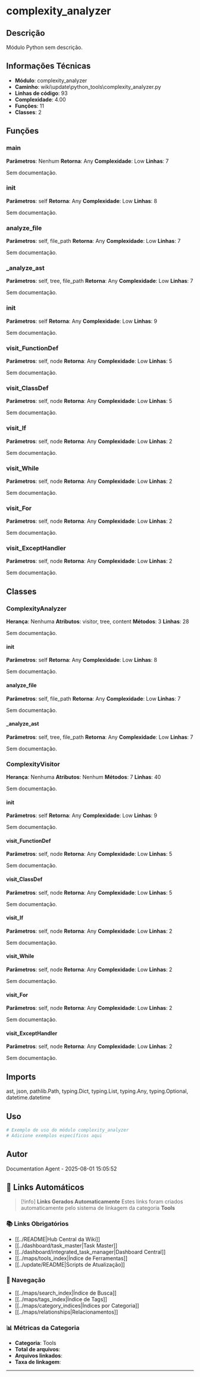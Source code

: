 # complexity_analyzer

## Descrição

Módulo Python sem descrição.

## Informações Técnicas

- **Módulo**: complexity_analyzer
- **Caminho**: wiki\update\python_tools\complexity_analyzer.py
- **Linhas de código**: 93
- **Complexidade**: 4.00
- **Funções**: 11
- **Classes**: 2

## Funções

### main

**Parâmetros**: Nenhum
**Retorna**: Any
**Complexidade**: Low
**Linhas**: 7

Sem documentação.

### __init__

**Parâmetros**: self
**Retorna**: Any
**Complexidade**: Low
**Linhas**: 8

Sem documentação.

### analyze_file

**Parâmetros**: self, file_path
**Retorna**: Any
**Complexidade**: Low
**Linhas**: 7

Sem documentação.

### _analyze_ast

**Parâmetros**: self, tree, file_path
**Retorna**: Any
**Complexidade**: Low
**Linhas**: 7

Sem documentação.

### __init__

**Parâmetros**: self
**Retorna**: Any
**Complexidade**: Low
**Linhas**: 9

Sem documentação.

### visit_FunctionDef

**Parâmetros**: self, node
**Retorna**: Any
**Complexidade**: Low
**Linhas**: 5

Sem documentação.

### visit_ClassDef

**Parâmetros**: self, node
**Retorna**: Any
**Complexidade**: Low
**Linhas**: 5

Sem documentação.

### visit_If

**Parâmetros**: self, node
**Retorna**: Any
**Complexidade**: Low
**Linhas**: 2

Sem documentação.

### visit_While

**Parâmetros**: self, node
**Retorna**: Any
**Complexidade**: Low
**Linhas**: 2

Sem documentação.

### visit_For

**Parâmetros**: self, node
**Retorna**: Any
**Complexidade**: Low
**Linhas**: 2

Sem documentação.

### visit_ExceptHandler

**Parâmetros**: self, node
**Retorna**: Any
**Complexidade**: Low
**Linhas**: 2

Sem documentação.

## Classes

### ComplexityAnalyzer

**Herança**: Nenhuma
**Atributos**: visitor, tree, content
**Métodos**: 3
**Linhas**: 28

Sem documentação.

#### __init__

**Parâmetros**: self
**Retorna**: Any
**Complexidade**: Low
**Linhas**: 8

Sem documentação.

#### analyze_file

**Parâmetros**: self, file_path
**Retorna**: Any
**Complexidade**: Low
**Linhas**: 7

Sem documentação.

#### _analyze_ast

**Parâmetros**: self, tree, file_path
**Retorna**: Any
**Complexidade**: Low
**Linhas**: 7

Sem documentação.

### ComplexityVisitor

**Herança**: Nenhuma
**Atributos**: Nenhum
**Métodos**: 7
**Linhas**: 40

Sem documentação.

#### __init__

**Parâmetros**: self
**Retorna**: Any
**Complexidade**: Low
**Linhas**: 9

Sem documentação.

#### visit_FunctionDef

**Parâmetros**: self, node
**Retorna**: Any
**Complexidade**: Low
**Linhas**: 5

Sem documentação.

#### visit_ClassDef

**Parâmetros**: self, node
**Retorna**: Any
**Complexidade**: Low
**Linhas**: 5

Sem documentação.

#### visit_If

**Parâmetros**: self, node
**Retorna**: Any
**Complexidade**: Low
**Linhas**: 2

Sem documentação.

#### visit_While

**Parâmetros**: self, node
**Retorna**: Any
**Complexidade**: Low
**Linhas**: 2

Sem documentação.

#### visit_For

**Parâmetros**: self, node
**Retorna**: Any
**Complexidade**: Low
**Linhas**: 2

Sem documentação.

#### visit_ExceptHandler

**Parâmetros**: self, node
**Retorna**: Any
**Complexidade**: Low
**Linhas**: 2

Sem documentação.

## Imports

ast, json, pathlib.Path, typing.Dict, typing.List, typing.Any, typing.Optional, datetime.datetime

## Uso

```python
# Exemplo de uso do módulo complexity_analyzer
# Adicione exemplos específicos aqui
```

## Autor

Documentation Agent - 2025-08-01 15:05:52

## 🔗 **Links Automáticos**

> [!info] **Links Gerados Automaticamente**
> Estes links foram criados automaticamente pelo sistema de linkagem da categoria **Tools**

### **📚 Links Obrigatórios**
- [[../README|Hub Central da Wiki]]
- [[../dashboard/task_master|Task Master]]
- [[../dashboard/integrated_task_manager|Dashboard Central]]
- [[../maps/tools_index|Índice de Ferramentas]]
- [[../update/README|Scripts de Atualização]]

### **🧭 Navegação**
- [[../maps/search_index|Índice de Busca]]
- [[../maps/tags_index|Índice de Tags]]
- [[../maps/category_indices|Índices por Categoria]]
- [[../maps/relationships|Relacionamentos]]

### **📊 Métricas da Categoria**
- **Categoria**: Tools
- **Total de arquivos**: <!-- Contador automático -->
- **Arquivos linkados**: <!-- Contador automático -->
- **Taxa de linkagem**: <!-- Percentual automático -->

---

